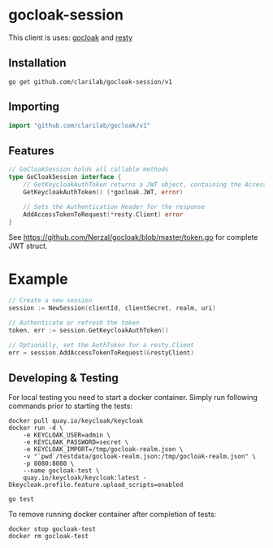 # gocloak-session

This client is uses: [gocloak](https://github.com/Nerzal/gocloak) and [resty](https://github.com/go-resty/resty)

## Installation
```shell
go get github.com/clarilab/gocloak-session/v1
```

## Importing
```go
import "github.com/clarilab/gocloak/v1"
```

## Features
```go
// GoCloakSession holds all callable methods
type GoCloakSession interface {
	// GetKeycloakAuthToken returns a JWT object, containing the AccessToken and more
	GetKeycloakAuthToken() (*gocloak.JWT, error)

	// Sets the Authentication Header for the response
	AddAccessTokenToRequest(*resty.Client) error
}

```
See https://github.com/Nerzal/gocloak/blob/master/token.go for complete JWT struct.

# Example
```go
// Create a new session
session := NewSession(clientId, clientSecret, realm, uri)

// Authenticate or refresh the token
token, err := session.GetKeycloakAuthToken()

// Optionally, set the AuthToken for a resty.Client
err = session.AddAccessTokenToRequest(&restyClient)
```

## Developing & Testing
For local testing you need to start a docker container. Simply run following commands prior to starting the tests:

```shell
docker pull quay.io/keycloak/keycloak
docker run -d \
	-e KEYCLOAK_USER=admin \
	-e KEYCLOAK_PASSWORD=secret \
	-e KEYCLOAK_IMPORT=/tmp/gocloak-realm.json \
	-v "`pwd`/testdata/gocloak-realm.json:/tmp/gocloak-realm.json" \
	-p 8080:8080 \
	--name gocloak-test \
	quay.io/keycloak/keycloak:latest -Dkeycloak.profile.feature.upload_scripts=enabled

go test
```

To remove running docker container after completion of tests:

```shell
docker stop gocloak-test
docker rm gocloak-test
```